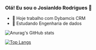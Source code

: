### Olá! Eu sou o Josianldo Rodrigues 👋



- 🔭 Hoje trabalho com Dybamcis CRM 
- 🌱 Estudando Engenharia de dados

![Anurag's GitHub stats](https://github-readme-stats.vercel.app/api?username=naldojrs&show_icons=true&theme=dark)

[![Top Langs](https://github-readme-stats.vercel.app/api/top-langs/?username=naldojrs&layout=compact)](https://github.com/naldojrs/github-readme-stats)
